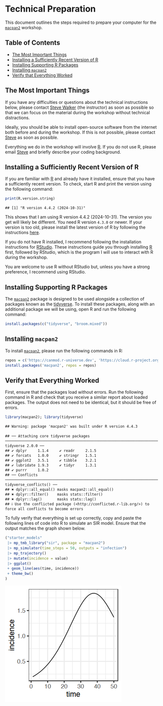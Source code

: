 Technical Preparation
================

This document outlines the steps required to prepare your computer for
the [`macpan2`](https://canmod.github.io/macpan2/) workshop.

<!-- omit from toc -->

## Table of Contents

-   [The Most Important Things](#the-most-important-things)
-   [Installing a Sufficiently Recent Version of
    R](#installing-a-sufficiently-recent-version-of-r)
-   [Installing Supporting R
    Packages](#installing-supporting-r-packages)
-   [Installing `macpan2`](#installing-macpan2)
-   [Verify that Everything Worked](#verify-that-everything-worked)

## The Most Important Things

If you have any difficulties or questions about the technical
instructions below, please contact [Steve
Walker](mailto:swalk@mcmaster.ca) (the instructor) as soon as possible
so that we can focus on the material during the workshop without
technical distractions.

Ideally, you should be able to install open-source software from the
internet both before and during the workshop. If this is not possible,
please contact [Steve](mailto:swalk@mcmaster.ca) as soon as possible.

Everything we do in the workshop will involve
[R](https://www.r-project.org/). If you do not use R, please email
[Steve](mailto:swalk@mcmaster.ca) and briefly describe your coding
background.

## Installing a Sufficiently Recent Version of R

If you are familiar with [R](https://www.r-project.org/) and already
have it installed, ensure that you have a sufficiently recent version.
To check, start R and print the version using the following command:

``` r
print(R.version.string)
```

    ## [1] "R version 4.4.2 (2024-10-31)"

This shows that I am using R version 4.4.2 (2024-10-31). The version you
get will likely be different. You need R version `4.3.0` or newer. If
your version is too old, please install the latest version of R by
following the instructions [here](https://cran.rstudio.com/).

If you do not have R installed, I recommend following the installation
instructions for [RStudio](https://posit.co/download/rstudio-desktop/).
These instructions guide you through installing
[R](https://cran.rstudio.com/) first, followed by RStudio, which is the
program I will use to interact with R during the workshop.

You are welcome to use R without RStudio but, unless you have a strong
preference, I recommend using RStudio.

## Installing Supporting R Packages

The [`macpan2`](https://canmod.github.io/macpan2/) package is designed
to be used alongside a collection of packages known as the
[tidyverse](https://www.tidyverse.org/). To install these packages,
along with an additional package we will be using, open R and run the
following command:

``` r
install.packages(c("tidyverse", "broom.mixed"))
```

## Installing `macpan2`

To install [`macpan2`](https://canmod.github.io/macpan2/), please run
the following commands in R:

``` r
repos = c('https://canmod.r-universe.dev', 'https://cloud.r-project.org')
install.packages('macpan2', repos = repos)
```

## Verify that Everything Worked

First, ensure that the packages load without errors. Run the following
command in R and check that you receive a similar report about loaded
packages. The output does not need to be identical, but it should be
free of errors.

``` r
library(macpan2); library(tidyverse)
```

    ## Warning: package 'macpan2' was built under R version 4.4.3

    ## ── Attaching core tidyverse packages ──────────────────────────────────────────────────────────────────────────────── tidyverse 2.0.0 ──
    ## ✔ dplyr     1.1.4     ✔ readr     2.1.5
    ## ✔ forcats   1.0.0     ✔ stringr   1.5.1
    ## ✔ ggplot2   3.5.1     ✔ tibble    3.2.1
    ## ✔ lubridate 1.9.3     ✔ tidyr     1.3.1
    ## ✔ purrr     1.0.2     
    ## ── Conflicts ────────────────────────────────────────────────────────────────────────────────────────────────── tidyverse_conflicts() ──
    ## ✖ dplyr::all_equal() masks macpan2::all_equal()
    ## ✖ dplyr::filter()    masks stats::filter()
    ## ✖ dplyr::lag()       masks stats::lag()
    ## ℹ Use the conflicted package (<http://conflicted.r-lib.org/>) to force all conflicts to become errors

To fully verify that everything is set up correctly, copy and paste the
following lines of code into R to simulate an SIR model. Ensure that the
output matches the graph shown below.

``` r
("starter_models"
 |> mp_tmb_library("sir", package = "macpan2")
 |> mp_simulator(time_steps = 50, outputs = "infection")
 |> mp_trajectory()
 |> mutate(incidence = value)
 |> ggplot() 
 + geom_line(aes(time, incidence))
 + theme_bw()
)
```

![](figures/sir-1.png)<!-- -->
